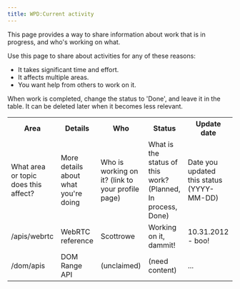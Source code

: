 ```yaml
---
title: WPD:Current activity
---
```

<p>This page provides a way to share information about work that is in progress, and who's working on what. 
</p><p>Use this page to share about activities for any of these reasons:
</p>
<ul><li> It takes significant time and effort.</li>
<li> It affects multiple areas.</li>
<li> You want help from others to work on it.</li></ul>
<p>When work is completed, change the status to 'Done', and leave it in the table. It can be deleted later when it becomes less relevant. 
</p>
<table class="wikitable sortable">

<tr>
<th> Area </th>
<th> Details </th>
<th> Who </th>
<th> Status </th>
<th> Update date
</th></tr>
<tr>
<td> What area or topic does this affect? </td>
<td> More details about what you're doing </td>
<td> Who is working on it? (link to your profile page) </td>
<td> What is the status of this work? (Planned, In process, Done) </td>
<td> Date you updated this status (YYYY-MM-DD)
</td></tr>
<tr>
<td> /apis/webrtc </td>
<td> WebRTC reference </td>
<td> Scottrowe </td>
<td> Working on it, dammit! </td>
<td> 10.31.2012 - boo!
</td></tr>
<tr>
<td> /dom/apis </td>
<td> DOM Range API </td>
<td> (unclaimed) </td>
<td> (need content) </td>
<td> ...
</td></tr></table>

<!-- Saved in parser cache with key wpwiki:pcache:idhash:6282-0!*!*!*!*!*!*!esi=1 and timestamp 20150731183008 and revision id 19100
 -->
